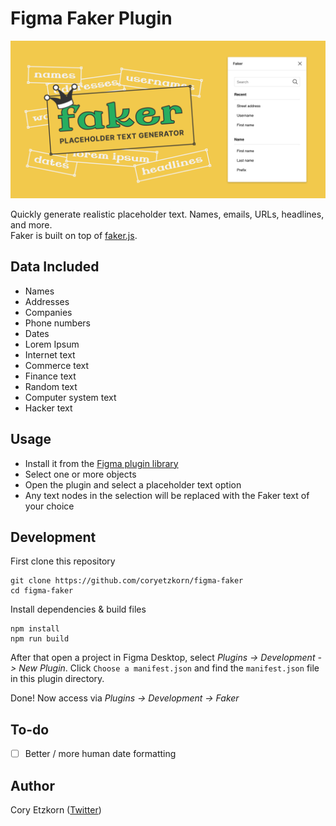 # Figma Faker Plugin

![Faker](banner.png)

Quickly generate realistic placeholder text. Names, emails, URLs, headlines, and more.  
Faker is built on top of [faker.js](https://github.com/Marak/faker.js).

## Data Included

+ Names
+ Addresses
+ Companies
+ Phone numbers
+ Dates
+ Lorem Ipsum
+ Internet text
+ Commerce text
+ Finance text
+ Random text
+ Computer system text
+ Hacker text

## Usage

+ Install it from the [Figma plugin library](https://www.figma.com/community/plugin/833836762121994814)
+ Select one or more objects
+ Open the plugin and select a placeholder text option
+ Any text nodes in the selection will be replaced with the Faker text of your choice

## Development

First clone this repository
```shell
git clone https://github.com/coryetzkorn/figma-faker
cd figma-faker
```

Install dependencies & build files
```shell
npm install
npm run build
```

After that open a project in Figma Desktop, select _Plugins -> Development -> New Plugin_. Click `Choose a manifest.json` and find the `manifest.json` file in this plugin directory.

Done! Now access via _Plugins -> Development -> Faker_

## To-do

- [ ] Better / more human date formatting

## Author

Cory Etzkorn ([Twitter](https://twitter.com/coryetzkorn))
